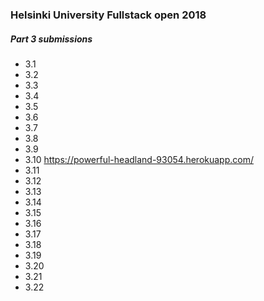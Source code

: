 ### Helsinki University Fullstack open 2018
##### Part 3 submissions
- 3.1
- 3.2
- 3.3
- 3.4
- 3.5
- 3.6
- 3.7
- 3.8
- 3.9
- 3.10    https://powerful-headland-93054.herokuapp.com/
- 3.11
- 3.12
- 3.13
- 3.14
- 3.15
- 3.16
- 3.17
- 3.18
- 3.19
- 3.20
- 3.21
- 3.22
